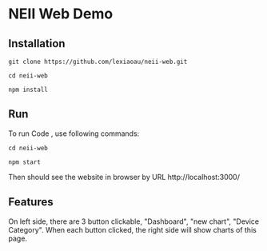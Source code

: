 # NEII Web Demo


## Installation

```
git clone https://github.com/lexiaoau/neii-web.git

cd neii-web

npm install

```

## Run

To run Code , use following commands:

```
cd neii-web

npm start

```

Then should see the website in browser by URL http://localhost:3000/

## Features

On left side, there are 3 button clickable, "Dashboard", "new chart", "Device Category".
When each button clicked, the right side will show charts of this page.



